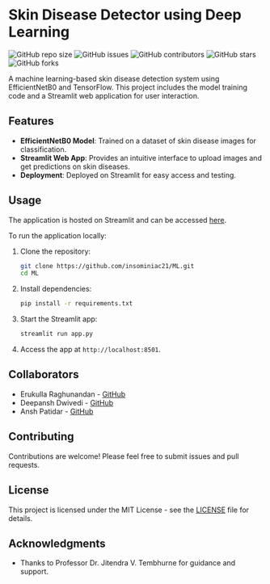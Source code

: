 
# Skin Disease Detector using Deep Learning

![GitHub repo size](https://img.shields.io/github/repo-size/insominiac21/ML)
![GitHub issues](https://img.shields.io/github/issues/insominiac21/ML)
![GitHub contributors](https://img.shields.io/github/contributors/insominiac21/ML)
![GitHub stars](https://img.shields.io/github/stars/insominiac21/ML?style=social)
![GitHub forks](https://img.shields.io/github/forks/insominiac21/ML?style=social)

A machine learning-based skin disease detection system using EfficientNetB0 and TensorFlow. This project includes the model training code and a Streamlit web application for user interaction.

## Features

- **EfficientNetB0 Model**: Trained on a dataset of skin disease images for classification.
- **Streamlit Web App**: Provides an intuitive interface to upload images and get predictions on skin diseases.
- **Deployment**: Deployed on Streamlit for easy access and testing.

## Usage

The application is hosted on Streamlit and can be accessed [here](https://skin-diesease-detector.streamlit.app/).

To run the application locally:

1. Clone the repository:

   ```bash
   git clone https://github.com/insominiac21/ML.git
   cd ML
   ```

2. Install dependencies:

   ```bash
   pip install -r requirements.txt
   ```

3. Start the Streamlit app:

   ```bash
   streamlit run app.py
   ```

4. Access the app at `http://localhost:8501`.

## Collaborators

- Erukulla Raghunandan - [GitHub](https://github.com/Raghu6798)
- Deepansh Dwivedi - [GitHub](https://github.com/deepansh-dwivedi)
- Ansh Patidar - [GitHub](https://github.com/insominiac21)

## Contributing

Contributions are welcome! Please feel free to submit issues and pull requests.

## License

This project is licensed under the MIT License - see the [LICENSE](LICENSE) file for details.

## Acknowledgments

- Thanks to Professor Dr. Jitendra V. Tembhurne for guidance and support.



